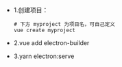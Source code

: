 * 1.创建项目：

  ```gauss
  # 下方 myproject 为项目名，可自己定义
  vue create myproject
  ```

* 2.vue add electron-builder

* 3.yarn electron:serve

